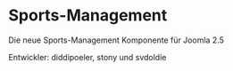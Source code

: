 Sports-Management
================

Die neue Sports-Management Komponente für Joomla 2.5

Entwickler: diddipoeler, stony und svdoldie
